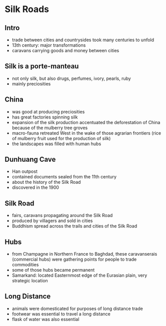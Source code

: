 # Silk Roads

## Intro
* trade between cities and countrysides took many centuries to unfold
* 13th century: major transformations
* caravans carrying goods and money between cities

## Silk is a porte-manteau
* not only silk, but also drugs, perfumes, ivory, pearls, ruby
* mainly preciosities

## China
* was good at producing preciosities
* has great factories spinning silk
* expansion of the silk production accentuated the deforestation of China because of the mulberry tree groves
* macro-fauna retreated West in the wake of those agrarian frontiers (rice of mulberry fruit used for the production of silk)
* the landscapes was filled with human hubs

## Dunhuang Cave 
* Han outpost
* contained documents sealed from the 11th century
* about the history of the Silk Road
* discovered in the 1900

## Silk Road
* fairs, caravans propagating around the Silk Road
* produced by villagers and sold in cities
* Buddhism spread across the trails and cities of the Silk Road

## Hubs
* from Champagne in Northern France to Baghdad, these caravanserais (commercial hubs) were gathering points for people to trade commodities
* some of those hubs became permanent
* Samarkand: located Easternmost edge of the Eurasian plain, very strategic location

## Long Distance
* animals were domesticated for purposes of long distance trade
* footwear was essential to travel a long distance
* flask of water was also essential